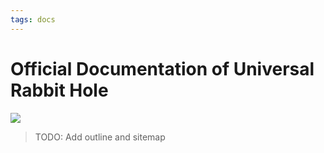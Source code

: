 ```yaml
---
tags: docs
---
```


# Official Documentation of Universal Rabbit Hole

![](https://hackmd.io/_uploads/HJwLPW9Ij.png)

> TODO: Add outline and sitemap
